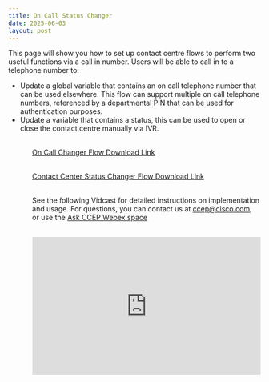 ```yaml
---
title: On Call Status Changer
date: 2025-06-03
layout: post
---
```


This page will show you how to set up contact centre flows to perform two useful functions via a call in number. Users will be able to call in to a telephone number to:

<ul>
<li>Update a global variable that contains an on call telephone number that can be used elsewhere. This flow can support multiple on call telephone numbers, referenced by a departmental PIN that can be used for authentication purposes.</li>
<li>Update a variable that contains a status, this can be used to open or close the contact centre manually via IVR.</li>
<ul>
<BR>
<a href="/assets/files/CC_OnCall_Changer_GlobalVariable.json" target="_blank">On Call Changer Flow Download Link</a><BR><BR>

<a href="/assets/files/CC_Status_Changer_GlobalVariable.json" target="_blank">Contact Center Status Changer Flow Download Link</a><BR><BR>

See the following Vidcast for detailed instructions on implementation and usage. For questions, you can contact us at <a href="mailto:ccep@cisco.com">ccep@cisco.com</a>, or use the <a href="webexteams://im?space=c1820ed0-a678-11e4-99e6-d9f2c186517a">Ask CCEP Webex space</a><BR><BR>

<div style="padding-bottom:60.25%; position:relative; display:block; width: 100%">
	<iframe src="https://app.vidcast.io/share/embed/956aa694-e8ee-4c1f-bec5-64a4483aed13?disableCopyDropdown=1" width="100%" height="100%" title="Using API to change Global Variable for CC Status & On-Call" frameborder="0" loading="lazy" allowfullscreen style="position:absolute; top:0; left: 0"></iframe>
</div>
<BR><BR><BR><BR>
